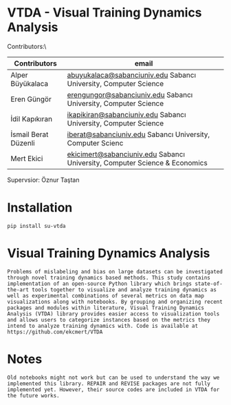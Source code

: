 # VTDA - Visual Training Dynamics Analysis
Contributors:\

| Contributors      | email |
| ----------- | ----------- |
| Alper Büyükalaca    |   abuyukalaca@sabanciuniv.edu Sabancı University, Computer Science |
| Eren Güngör	   |  erengungor@sabanciuniv.edu  Sabancı University, Computer Science |
| İdil Kapıkıran			   |  ikapikiran@sabanciuniv.edu Sabancı University, Computer Science |
| İsmail Berat Düzenli  | iberat@sabanciuniv.edu Sabancı University, Computer Scienc |
| Mert Ekici 		   |    ekicimert@sabanciuniv.edu Sabancı University, Computer Science & Economics|\

Supervsior:                 Öznur Taştan


# Installation
`pip install su-vtda`

# Visual Training Dynamics Analysis
`Problems of mislabeling and bias on large datasets can be investigated through novel training dynamics based methods. This study contains implementation of an open-source Python library which brings state-of-the-art tools together to visualize and analyze training dynamics as well as experimental combinations of several metrics on data map visualizations along with notebooks. By grouping and organizing recent packages and modules within literature, Visual Training Dynamics Analysis (VTDA) library provides easier access to visualization tools and allows users to categorize instances based on the metrics they intend to analyze training dynamics with. Code is available at https://github.com/ekcmert/VTDA`

# Notes
`Old notebooks might not work but can be used to understand the way we implemented this library. REPAIR and REVISE packages are not fully implemented yet. However, their source codes are included in VTDA for the future works.`
